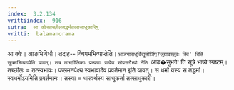 ```yaml
---
index:  3.2.134
vrittiindex:  916
sutra:  आ क्वेस्तच्छीलतद्धर्मतत्ससाधुकारिषु
vritti:  balamanorama 
---
```


आ क्वेः। आङभिविधौ। तदाह-- क्विपमभिव्याप्तेति। `भ्राजभासधुर्विद्युतोर्जिपृ?जुग्रावस्तुवः क्वि' बिति सूत्रमभिव्याप्येति यावत्। तत्र ताच्छीलिकाः प्रत्ययाः प्रायेण सोपसर्गेभ्यो नेति `आढ�सुभगे' ति सूत्रे भाष्ये स्पष्टम्। तच्छीलः = तत्स्वभावः। फलमनपेक्ष्य स्वभावादेव प्रवर्तमान इति यावत्। स धर्मो यस्य स तद्धर्मा। स्वधर्मोऽयमिति प्रवर्तमानः। तस्या = धात्वर्थस्य साधुकर्ता तत्साधुकारी। 

